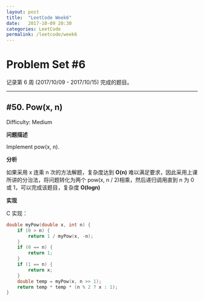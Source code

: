 ```yaml
---
layout: post
title:  "LeetCode Week6"
date:   2017-10-09 20:30
categories: LeetCode
permalink: /leetcode/week6
---
```


# Problem Set #6

记录第 6 周 (2017/10/09 - 2017/10/15) 完成的题目。

---

##  #50. Pow(x, n)

Difficulty: Medium

**问题描述**

Implement pow(x, n).

**分析**

如果采用 x 连乘 n 次的方法解题，复杂度达到 **O(n)** 难以满足要求，因此采用上课所讲的分治法，将问题转化为两个 pow(x, n / 2)相乘，然后递归调用直到 n 为 0 或 1，可以完成该题目，复杂度 **O(logn)**

**实现**

C 实现：

```c
double myPow(double x, int n) {
    if (0 > n) {
        return 1 / myPow(x, -n);
    }
    if (0 == n) {
        return 1;
    }
    if (1 == n) {
        return x;
    }
    double temp = myPow(x, n >> 1);
    return temp * temp * (n % 2 ? x : 1);
}
```
